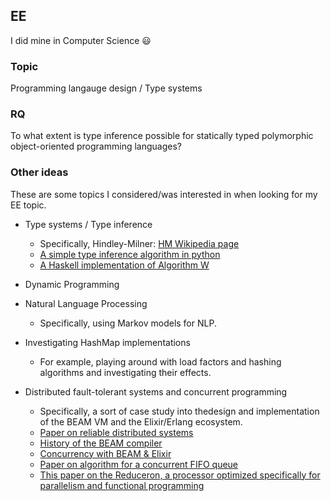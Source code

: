 ## EE

I did mine in Computer Science 😃

### Topic
Programming langauge design / Type systems

### RQ
To what extent is type inference possible for statically typed polymorphic object-oriented programming languages?

### Other ideas
These are some topics I considered/was interested in when looking for my EE topic.

- Type systems / Type inference
  - Specifically, Hindley-Milner: [HM Wikipedia page](1)
  - [A simple type inference algorithm in python](2)
  - [A Haskell implementation of Algorithm W](3)

- Dynamic Programming

- Natural Language Processing
  - Specifically, using Markov models for NLP.

- Investigating HashMap implementations
  - For example, playing around with load factors and hashing algorithms and investigating their effects.

- Distributed fault-tolerant systems and concurrent programming
  - Specifically, a sort of case study into thedesign and implementation of the BEAM VM and the Elixir/Erlang ecosystem.
  - [Paper on reliable distributed systems](4)
  - [History of the BEAM compiler](5)
  - [Concurrency with BEAM & Elixir](6)
  - [Paper on algorithm for a concurrent FIFO queue](7)
  - [This paper on the Reduceron, a processor optimized specifically for parallelism and functional programming](8)

<!-- LINKS -->
[1]: https://en.wikipedia.org/wiki/Hindley%E2%80%93Milner_type_system
[2]: https://eli.thegreenplace.net/2018/type-inference/
[3]: https://github.com/wh5a/Algorithm-W-Step-By-Step/blob/master/AlgorithmW.pdf
[4]: https://erlang.org/download/armstrong_thesis_2003.pdf
[5]: http://blog.erlang.org/beam-compiler-history/
[6]: https://medium.com/flatiron-labs/elixir-and-the-beam-how-concurrency-really-works-3cc151cddd61
[7]: https://www.cs.rochester.edu/~scott/papers/1996_PODC_queues.pdf
[8]: https://www.cs.york.ac.uk/fp/reduceron/jfp-reduceron.pdf
